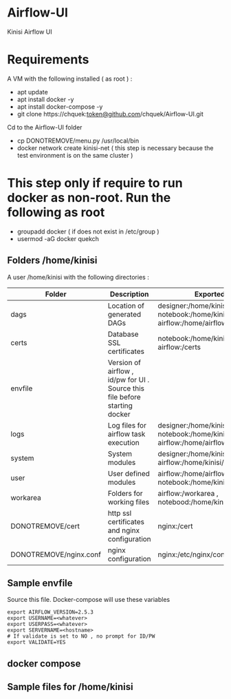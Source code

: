 # Airflow-UI

Kinisi Airflow UI


# Requirements 

A VM with the following installed ( as root ) :

- apt update
- apt install docker -y
- apt install docker-compose -y
- git clone https://chquek:token@github.com/chquek/Airflow-UI.git

Cd to the Airflow-UI folder

- cp DONOTREMOVE/menu.py /usr/local/bin
- docker network create kinisi-net  ( this step is necessary because the test environment is on the same cluster )

# This step only if require to run docker as non-root.  Run the following as root

- groupadd docker ( if does not exist in /etc/group )
- usermod -aG docker quekch

## Folders /home/kinisi

A user /home/kinisi with the following directories :

Folder | Description | Exported to 
--- | --- | --- |
dags | Location of generated DAGs | designer:/home/kinisi/dags , notebook:/home/kinisi/dags , and airflow:/home/airflow/dags
certs | Database SSL certificates | notebook:/home/kinisi/certs` , airflow:/certs 
envfile | Version of airflow ,   id/pw for UI .  Source this file before starting docker |
logs | Log files for airflow task execution |  designer:/home/kinisi/logs , notebook:/home/kinisi/logs , airflow:/home/airflow/klogs
system | System modules | designer:/home/kinisi/system , airflow:/home/kinisi/system
user | User defined modules |  airflow:/home/airflow/udm , notebook:/home/kinisi/udm
workarea | Folders for working files | airflow:/workarea , notebood:/home/kinisi/workarea
DONOTREMOVE/cert | http ssl certificates and nginx configuration | nginx:/cert
DONOTREMOVE/nginx.conf | nginx configuration | nginx:/etc/nginx/conf.d/nginx.conf

## Sample envfile 

Source this file.  Docker-compose will use these variables

```
export AIRFLOW_VERSION=2.5.3
export USERNAME=<whatever>
export USERPASS=<whatever>
export SERVERNAME=<hostname>
# If validate is set to NO , no prompt for ID/PW
export VALIDATE=YES       
```

## docker compose 


## Sample files for /home/kinisi